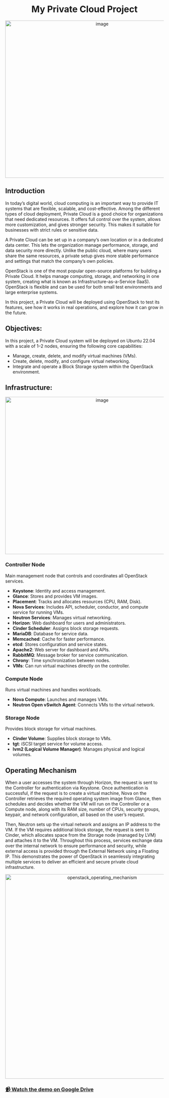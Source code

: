 <h1 align="center"> My Private Cloud Project </h1>
<p align="center">
<img width="600" height="500" alt="image" src="https://github.com/user-attachments/assets/321accf7-4976-4db5-abb7-7047c999f613" />
</p>

## Introduction
In today’s digital world, cloud computing is an important way to provide IT systems that are flexible, scalable, and cost-effective. Among the different types of cloud deployment, Private Cloud is a good choice for organizations that need dedicated resources. It offers full control over the system, allows more customization, and gives stronger security. This makes it suitable for businesses with strict rules or sensitive data.

A Private Cloud can be set up in a company’s own location or in a dedicated data center. This lets the organization manage performance, storage, and data security more directly. Unlike the public cloud, where many users share the same resources, a private setup gives more stable performance and settings that match the company’s own policies.

OpenStack is one of the most popular open-source platforms for building a Private Cloud. It helps manage computing, storage, and networking in one system, creating what is known as Infrastructure-as-a-Service (IaaS). OpenStack is flexible and can be used for both small test environments and large enterprise systems.

In this project, a Private Cloud will be deployed using OpenStack to test its features, see how it works in real operations, and explore how it can grow in the future.

## Objectives:
In this project, a Private Cloud system will be deployed on Ubuntu 22.04 with a scale of 1–2 nodes, ensuring the following core capabilities:
- Manage, create, delete, and modify virtual machines (VMs).
- Create, delete, modify, and configure virtual networking.
- Integrate and operate a Block Storage system within the OpenStack environment.

## Infrastructure:
<p align="center">
<img width="600" height="500" alt="image" src="https://github.com/user-attachments/assets/7d89445e-f1ec-4a69-8aee-2c3d29b216ff" />
</p>

### Controller Node
Main management node that controls and coordinates all OpenStack services.

- **Keystone**: Identity and access management.
- **Glance**: Stores and provides VM images.
- **Placement**: Tracks and allocates resources (CPU, RAM, Disk).
- **Nova Services**: Includes API, scheduler, conductor, and compute service for running VMs.
- **Neutron Services**: Manages virtual networking.
- **Horizon**: Web dashboard for users and administrators.
- **Cinder Scheduler**: Assigns block storage requests.
- **MariaDB**: Database for service data.
- **Memcached**: Cache for faster performance.
- **etcd**: Stores configuration and service states.
- **Apache2**: Web server for dashboard and APIs.
- **RabbitMQ**: Message broker for service communication.
- **Chrony**: Time synchronization between nodes.
- **VMs**: Can run virtual machines directly on the controller.

### Compute Node
Runs virtual machines and handles workloads.

- **Nova Compute**: Launches and manages VMs.
- **Neutron Open vSwitch Agent**: Connects VMs to the virtual network.

### Storage Node
Provides block storage for virtual machines.

- **Cinder Volume**: Supplies block storage to VMs.
- **tgt**: iSCSI target service for volume access.
- **lvm2 (Logical Volume Manager)**: Manages physical and logical volumes.

## Operating Mechanism
When a user accesses the system through Horizon, the request is sent to the Controller for authentication via Keystone. Once authentication is successful, if the request is to create a virtual machine, Nova on the Controller retrieves the required operating system image from Glance, then schedules and decides whether the VM will run on the Controller or a Compute node, along with its RAM size, number of CPUs, security groups, keypair, and network configuration, all based on the user’s request. 

Then, Neutron sets up the virtual network and assigns an IP address to the VM. If the VM requires additional block storage, the request is sent to Cinder, which allocates space from the Storage node (managed by LVM) and attaches it to the VM. Throughout this process, services exchange data over the internal network to ensure performance and security, while external access is provided through the External Network using a Floating IP. This demonstrates the power of OpenStack in seamlessly integrating multiple services to deliver an efficient and secure private cloud infrastructure.
<p align="center">
<img width="600" height="650" alt="openstack_operating_mechanism" src="https://github.com/user-attachments/assets/bf6fca5d-31d1-43df-aa12-acc11f7a41d6" />
</p>

### [📹 Watch the demo on Google Drive](https://drive.google.com/drive/folders/1TvQmpNsVWiSDXN2HY7fO7q9rsVGQwPOO?usp=sharing)
